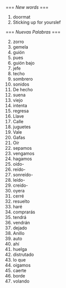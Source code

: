 === *New words* ===

1. doormat
2. Sticking up for yourslef

=== *Nuevas Palabras* ===

2. zorro
3. gemela
4. guión
5. pues
6. guión bajo
7. jefe
8. techo
9. sombrero
10. sonidos
11. De hecho
12. suena
14. viejo
15. intenta
16. regresa
17. Llave
18. Calle
19. juguetes
20. Vale
21. Gafas
22. Oír
23. sepamos
24. vengamos
25. hagamos
26. oído-
27. reído-
28. sonreído-
29. leído-
30. creído-
31. oyera
32. cerré
33. resuelto
34. haré
35. comprarás
36. tendrá
37. vendrán
38. dejado
39. Anillo
40. auto
41. ahí
42. huelga
43. distrutado
44. lo que
45. oigamos
46. caerte
47. borde
48. volando
